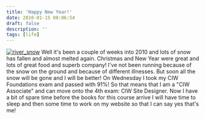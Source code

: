 ```yaml
---
title: 'Happy New Year!'
date: 2010-01-15 08:06:54
draft: false
description: ''
tags: [life]
---
```


[![](/shared/2010/01/river_snow.jpg "river_snow")](/shared/2010/01/river_snow.jpg) Well it's been a couple of weeks into 2010 and lots of snow has fallen and almost melted again. Christmas and New Year were great and lots of great food and superb company! I've not been running because of the snow on the ground and because of different illnesses. But soon all the snow will be gone and I will be better! On Wednesday I took my CIW Foundations exam and passed with 91%! So that means that I am a "CIW Associate" and can move onto the 4th exam: CIW Site Designer. Now I have a bit of spare time before the books for this course arrive I will have time to sleep and then some time to work on my website so that I can say yes that's me!